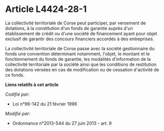 # Article L4424-28-1

La collectivité territoriale de Corse peut participer, par versement de dotations, à la constitution d'un fonds de garantie
auprès d'un établissement de crédit ou d'une société de financement ayant pour objet exclusif de garantir des concours
financiers accordés à des entreprises.

La collectivité territoriale de Corse passe avec la société gestionnaire du fonds une convention déterminant notamment,
l'objet, le montant et le fonctionnement du fonds de garantie, les modalités d'information de la collectivité territoriale
par la société ainsi que les conditions de restitution des dotations versées en cas de modification ou de cessation
d'activité de ce fonds.

**Liens relatifs à cet article**

_Codifié par_:

  - Loi n°96-142 du 21 février 1996

_Modifié par_:

  - Ordonnance n°2013-544 du 27 juin 2013 - art. 9
